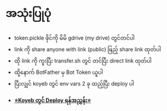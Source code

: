 
# အသုံးပြုပုံ

- token.pickle ဖိုင်ကို မိမိ gdrive (my drive) တွင်တင်ပါ  
- link ကို share anyone with link (public) ဖြည့် share link ထုတ်ပါ  
- ထို link ကို ကူးပြီး  transfer.sh တွင် တင်ပြီး direct link ထုတ်ပါ
- ထို့နောက် BotFather မှ Bot Token ယူပါ
- ပြီးလျှင် koyeb တွင် env vars 2 ခု ထည့်ပြီး deploy ပါ
- <p><b><a href="https://telegra.ph/-12-19-730">⭐Koyeb တွင် Deploy ရန်အညွှန်း⭐</a></b></p>

